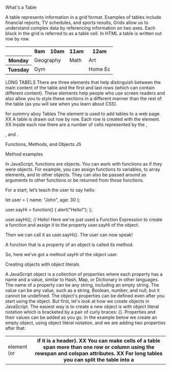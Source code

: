 What's a Table

A table represents information in a grid format.
Examples of tables include financial reports, TV
schedules, and sports results,
Grids allow us to understand
complex data by referencing
information on two axes.
Each block in the grid is referred
to as a table cell. In HTML a
table is written out row by row.
<table>
<tr>
<th></th>
<th>9am</th>
<th>10am</th>
<th>11am</th>
<th>12am</th>
</tr>
<tr>
<th>Monday</th>
<td colspan="2">Geography</td>
<td>Math</td>
<td>Art</td>
</tr>
<tr>
<th>Tuesday</th>
<td colspan="3">Gym</td>
<td>Home Ec</td>
</tr>
</table>

LONG TABELS
There are three elements that
help distinguish between the
main content of the table and
the first and last rows (which can
contain different content).
These elements help people
who use screen readers and also
allow you to style these sections
in a different manner than the
rest of the table (as you will see
when you learn about CSS).

for summry aboy Tables
The <table> element is used to add tables to a web
page.
XX A table is drawn out row by row. Each row is created
with the <tr> element.
XX Inside each row there are a number of cells
represented by the <td> element (or <th> if it is a
header).
XX You can make cells of a table span more than one row
or column using the rowspan and colspan attributes.
XX For long tables you can split the table into a <thead>,
<tbody>, and <tfoot>.


Functions, Methods, and Objects JS

Method examples

In JavaScript, functions are objects. You can work with functions as if they were objects. For example,
 you can assign functions to variables, to array elements, and to other objects.
They can also be passed around as arguments to other functions or be returned from those functions.

For a start, let’s teach the user to say hello:

let user = {
  name: "John",
  age: 30
};

user.sayHi = function() {
  alert("Hello!");
};

user.sayHi(); // Hello!
Here we’ve just used a Function Expression to create a function and assign it to the property user.sayHi of the object.

Then we can call it as user.sayHi(). The user can now speak!

A function that is a property of an object is called its method.

So, here we’ve got a method sayHi of the object user. 


 Creating objects with object literals


A JavaScript object is a collection of properties where each property has a name and a value, similar to Hash, Map,
 or Dictionary in other languages. The name of a property can be any string, including an empty string. 
The value can be any value, such as a string, Boolean, number, and null, but it cannot be undefined.
 The object's properties can be defined even after you start using the object. But first,
 let's look at how we create objects in JavaScript.
The easiest way is to create a new object is with object literal notation which is bracketed by a pair of curly braces: {}.
 Properties and their values can be added as you go. In the example below we create an empty object, using object literal notation, and we are adding two properties after that:
